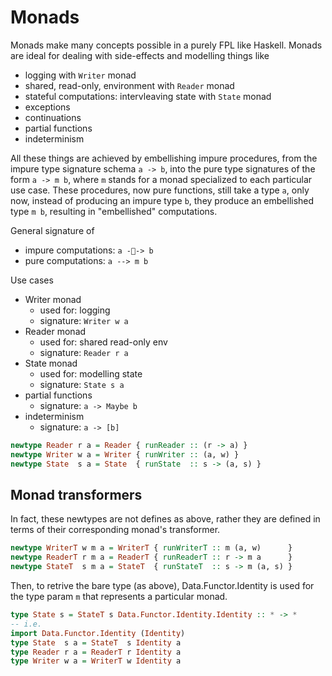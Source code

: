 # Monads

Monads make many concepts possible in a purely FPL like Haskell. 
Monads are ideal for dealing with side-effects and modelling things like
- logging with `Writer` monad
- shared, read-only, environment with `Reader` monad
- stateful computations: intervleaving state with `State` monad
- exceptions
- continuations
- partial functions
- indeterminism

All these things are achieved by embellishing impure procedures, from the impure type signature schema `a -> b`, into the pure type signatures of the form `a -> m b`, where `m` stands for a monad specialized to each particular use case. These procedures, now pure functions, still take a type `a`, only now, instead of producing an impure type `b`, they produce an embellished type `m b`, resulting in "embellished" computations.

General signature of
* impure computations: `a -💩-> b`
* pure   computations: `a --> m b`

Use cases
* Writer monad
  - used for: logging
  - signature: `Writer w a`
* Reader monad
  - used for: shared read-only env
  - signature: `Reader r a`
* State monad
  - used for: modelling state
  - signature: `State s a`
* partial functions
  - signature: `a -> Maybe b`
* indeterminism
  - signature: `a -> [b]`


```hs
newtype Reader r a = Reader { runReader :: (r -> a) }
newtype Writer w a = Writer { runWriter :: (a, w) }
newtype State  s a = State  { runState  :: s -> (a, s) }
```

## Monad transformers

In fact, these newtypes are not defines as above, rather they are defined in terms of their corresponding monad's transformer.

```hs
newtype WriterT w m a = WriterT { runWriterT :: m (a, w)      }
newtype ReaderT r m a = ReaderT { runReaderT :: r -> m a      }
newtype StateT  s m a = StateT  { runStateT  :: s -> m (a, s) }
```

Then, to retrive the bare type (as above), Data.Functor.Identity is used for the type param `m` that represents a particular monad.

```hs
type State s = StateT s Data.Functor.Identity.Identity :: * -> *
-- i.e.
import Data.Functor.Identity (Identity)
type State  s a = StateT  s Identity a
type Reader r a = ReaderT r Identity a
type Writer w a = WriterT w Identity a
```
